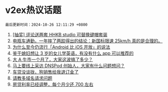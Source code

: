 # v2ex热议话题

`最后更新时间：2024-10-26 12:11:29 +0800`

1. [[抽奖] 评论送两套 HHKB studio 可替换键帽套装](https://www.v2ex.com/t/1083631)
1. [电瓶车通勤，一年摔了两跤得出的结论：新国标限速 25km/h 真的是合理的。](https://www.v2ex.com/t/1083634)
1. [为什么至今仍流行「Android 比 iOS 开放」的说法](https://www.v2ex.com/t/1083593)
1. [鉴于媳妇想让 3 岁的女儿学英语，有没有什么 app 可以推荐的](https://www.v2ex.com/t/1083623)
1. [大 A 牛市一个月了，大家这波搞了多少？](https://www.v2ex.com/t/1083612)
1. [马上要线上采访 DNSPod 创始人，大家有什么问题想问？](https://www.v2ex.com/t/1083614)
1. [车贷没谈拢，狗销售给我退订金了](https://www.v2ex.com/t/1083714)
1. [请教多域名请求问题](https://www.v2ex.com/t/1083569)
1. [房贷利率已经调整，每个月少还 700 左右](https://www.v2ex.com/t/1083636)


